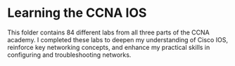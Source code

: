 # Learning the CCNA IOS
This folder contains 84 different labs from all three parts of the CCNA academy. I completed these labs to deepen my understanding of Cisco IOS, reinforce key networking concepts, and enhance my practical skills in configuring and troubleshooting networks.
